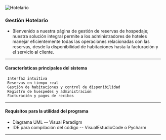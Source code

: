 ![Hotelario](https://github.com/Tacuri-20/Gestion-Hoteles/assets/166523434/ff316053-dd05-4996-89d1-5bbb8e236f81)

### Gestión  Hotelario
- Bienvenido a nuestra página de gestión de reservas de hospedaje; nuestra solución integral permite a los administradores de hoteles manejar eficientemente todas las operaciones relacionadas con las reservas, desde la disponibilidad de habitaciones hasta la facturación y el servicio al cliente.

----

#### Características principales del sistema
	 Interfaz intuitiva
	 Reservas en tiempo real
	 Gestión de habitaciones y control de disponibilidad
	 Registro de huéspedes y administración 
	 Facturación y pagos de recibos

----
#### Requisitos para la utilidad del programa
- Diagrama UML -- Visual Paradigm
- IDE para compilación del código -- VisualEstudioCode o Pycharm

----
